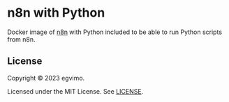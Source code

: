 # n8n with Python

Docker image of [n8n](https://github.com/n8n-io/n8n) with Python included to be able to run Python scripts from n8n.

## License

Copyright © 2023 egvimo.

Licensed under the MIT License. See [LICENSE](LICENSE).
